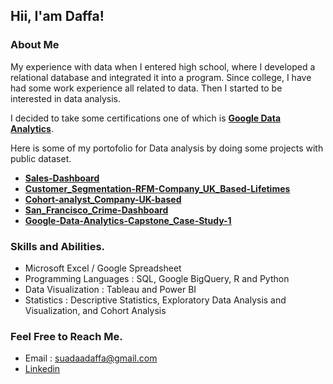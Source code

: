 ## Hii, I'am Daffa!

### About Me

My experience with data when I entered high school, where I developed a relational database and integrated it into a program.
Since college, I have had some work experience all related to data. Then I started to be interested in data analysis.

I decided to take some certifications one of which is **[Google Data Analytics](https://coursera.org/share/58eed59e497d5976825f09ac9c26bcf1)**.

Here is some of my portofolio for Data analysis by doing some projects with public dataset.

* **[Sales-Dashboard](https://github.com/DaffaSuadaa/Sales-Dashboard)**
* **[Customer_Segmentation-RFM-Company_UK_Based-Lifetimes](https://github.com/DaffaSuadaa/Customer_Segmentation-RFM-Company_UK_Based-Lifetimes)**
* **[Cohort-analyst_Company-UK-based](https://github.com/DaffaSuadaa/Cohort-analyst_Company-UK-based)**
* **[San_Francisco_Crime-Dashboard](https://github.com/DaffaSuadaa/San_Francisco_Crime-Dashboard)**
* **[Google-Data-Analytics-Capstone_Case-Study-1](https://github.com/DaffaSuadaa/Google-Data-Analytics-Capstone_Case-Study-1)**


### Skills and Abilities.
* Microsoft Excel / Google Spreadsheet
* Programming Languages : SQL, Google BigQuery, R and Python
* Data Visualization : Tableau and Power BI
* Statistics : Descriptive Statistics, Exploratory Data Analysis and Visualization, and Cohort Analysis


### Feel Free to Reach Me.
* Email : suadaadaffa@gmail.com
* [Linkedin](https://linkedin.com/in/daffa-suada-03212521a/)
